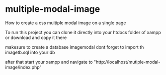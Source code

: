 # multiple-modal-image
How to create a css multiple modal image on a single page

To run this project you can clone it directly into your 
htdocs folder of xampp or download and copy it there

makesure to create a database imagemodal
dont forget to import th imagetb.sql into your db

after that start your xampp and navigate to
"http://localhost/mutiple-modal-image/index.php"
